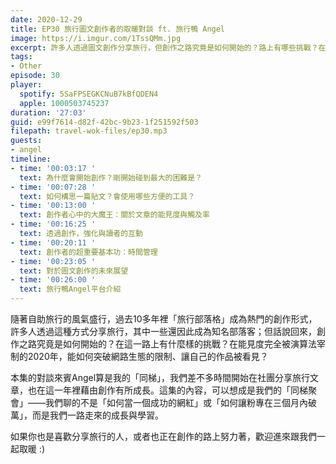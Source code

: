 ```yaml
---
date: 2020-12-29
title: EP30 旅行圖文創作者的取暖對談 ft. 旅行鴨 Angel
image: https://i.imgur.com/1TssQMm.jpg
excerpt: 許多人透過圖文創作分享旅行，但創作之路究竟是如何開始的？路上有哪些挑戰？在能見度完全被演算法宰制的2020年，能如何突破網路生態的限制、讓自己的作品被看見？本集邀請和我同時開始創作的旅行鴨Angel，一起聊聊我們在創作之路上的學習！如果你也是喜歡分享旅行的人，或者也正在創作的路上努力著，歡迎進來跟我們一起取暖 :)
tags:
- Other
episode: 30
player:
  spotify: 5SaFPSEGKCNuB7kBfQDEN4
  apple: 1000503745237
duration: '27:03'
guid: e99f7614-d82f-42bc-9b23-1f251592f503
filepath: travel-wok-files/ep30.mp3
guests:
- angel
timeline:
- time: '00:03:17 '
  text: 為什麼會開始創作？剛開始碰到最大的困難是？
- time: '00:07:28 '
  text: 如何構思一篇貼文？會使用哪些方便的工具？
- time: '00:13:00 '
  text: 創作者心中的大魔王：關於文章的能見度與觸及率
- time: '00:16:25 '
  text: 透過創作，強化與讀者的互動
- time: '00:20:11 '
  text: 創作者的超重要基本功：時間管理
- time: '00:23:05 '
  text: 對於圖文創作的未來展望
- time: '00:26:00 '
  text: 旅行鴨Angel平台介紹
---
```


隨著自助旅行的風氣盛行，過去10多年裡「旅行部落格」成為熱門的創作形式，許多人透過這種方式分享旅行，其中一些還因此成為知名部落客；但話說回來，創作之路究竟是如何開始的？在這一路上有什麼樣的挑戰？在能見度完全被演算法宰制的2020年，能如何突破網路生態的限制、讓自己的作品被看見？

本集的對談來賓Angel算是我的「同梯」，我們差不多時間開始在社團分享旅行文章，也在這一年裡藉由創作有所成長。這集的內容，可以想成是我們的「同梯聚會」——我們聊的不是「如何當一個成功的網紅」或「如何讓粉專在三個月內破萬」，而是我們一路走來的成長與學習。

如果你也是喜歡分享旅行的人，或者也正在創作的路上努力著，歡迎進來跟我們一起取暖 :)




